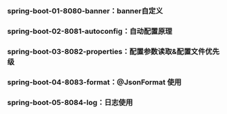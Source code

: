 ### spring-boot-01-8080-banner：banner自定义
### spring-boot-02-8081-autoconfig：自动配置原理
### spring-boot-03-8082-properties：配置参数读取&配置文件优先级 
### spring-boot-04-8083-format：@JsonFormat 使用 
### spring-boot-05-8084-log：日志使用 